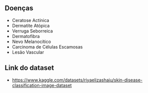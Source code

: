 ## Doenças

- Ceratose Actínica
- Dermatite Atópica
- Verruga Seborreica
- Dermatofibra
- Nevo Melanocítico
- Carcinoma de Células Escamosas
- Lesão Vascular 

## Link do dataset 
- https://www.kaggle.com/datasets/riyaelizashaju/skin-disease-classification-image-dataset
